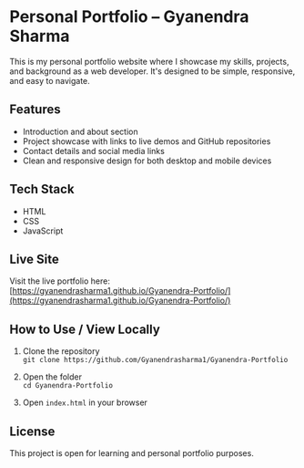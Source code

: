 # Personal Portfolio – Gyanendra Sharma

This is my personal portfolio website where I showcase my skills, projects, and background as a web developer. It's designed to be simple, responsive, and easy to navigate.

## Features
- Introduction and about section
- Project showcase with links to live demos and GitHub repositories
- Contact details and social media links
- Clean and responsive design for both desktop and mobile devices

## Tech Stack
- HTML
- CSS
- JavaScript

## Live Site
Visit the live portfolio here:  
[https://gyanendrasharma1.github.io/Gyanendra-Portfolio/](https://gyanendrasharma1.github.io/Gyanendra-Portfolio/)

## How to Use / View Locally
1. Clone the repository  
   `git clone https://github.com/Gyanendrasharma1/Gyanendra-Portfolio`

2. Open the folder  
   `cd Gyanendra-Portfolio`

3. Open `index.html` in your browser

## License
This project is open for learning and personal portfolio purposes.
